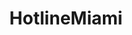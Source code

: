 ---
title: HotlineMiami
crosslinks:
- u_imguralbumbot
- hotlinemiamimaps
- youtubefactsbot
- anti_gif_bot
- tf2
- gottagetagrip
- livven
- tmsbmeta
- MassdropBot
- place
- youtubot
- OneTrueRem
- bindingofisaac
- gaming
- PhotoshopRequest
- Vive
- mashups
- pcmasterrace
- '2008'
- 50b
---